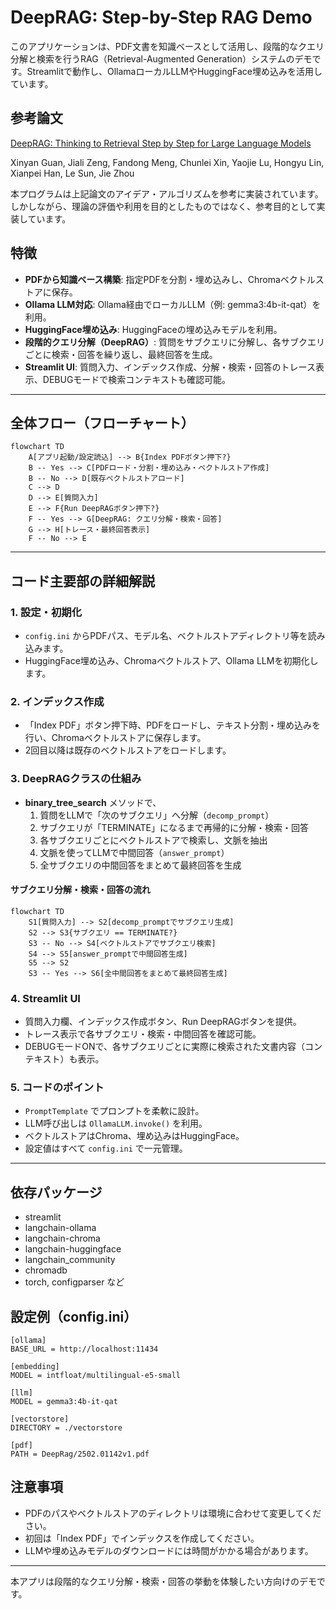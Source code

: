 # DeepRAG: Step-by-Step RAG Demo

このアプリケーションは、PDF文書を知識ベースとして活用し、段階的なクエリ分解と検索を行うRAG（Retrieval-Augmented Generation）システムのデモです。Streamlitで動作し、OllamaローカルLLMやHuggingFace埋め込みを活用しています。

## 参考論文
[DeepRAG: Thinking to Retrieval Step by Step for Large Language Models](https://arxiv.org/abs/2502.01142)

Xinyan Guan, Jiali Zeng, Fandong Meng, Chunlei Xin, Yaojie Lu, Hongyu Lin, Xianpei Han, Le Sun, Jie Zhou

本プログラムは上記論文のアイデア・アルゴリズムを参考に実装されています。しかしながら、理論の評価や利用を目的としたものではなく、参考目的として実装しています。

## 特徴
- **PDFから知識ベース構築**: 指定PDFを分割・埋め込みし、Chromaベクトルストアに保存。
- **Ollama LLM対応**: Ollama経由でローカルLLM（例: gemma3:4b-it-qat）を利用。
- **HuggingFace埋め込み**: HuggingFaceの埋め込みモデルを利用。
- **段階的クエリ分解（DeepRAG）**: 質問をサブクエリに分解し、各サブクエリごとに検索・回答を繰り返し、最終回答を生成。
- **Streamlit UI**: 質問入力、インデックス作成、分解・検索・回答のトレース表示、DEBUGモードで検索コンテキストも確認可能。

---

## 全体フロー（フローチャート）

```mermaid
flowchart TD
    A[アプリ起動/設定読込] --> B{Index PDFボタン押下?}
    B -- Yes --> C[PDFロード・分割・埋め込み・ベクトルストア作成]
    B -- No --> D[既存ベクトルストアロード]
    C --> D
    D --> E[質問入力]
    E --> F{Run DeepRAGボタン押下?}
    F -- Yes --> G[DeepRAG: クエリ分解・検索・回答]
    G --> H[トレース・最終回答表示]
    F -- No --> E
```

---

## コード主要部の詳細解説

### 1. 設定・初期化
- `config.ini` からPDFパス、モデル名、ベクトルストアディレクトリ等を読み込みます。
- HuggingFace埋め込み、Chromaベクトルストア、Ollama LLMを初期化します。

### 2. インデックス作成
- 「Index PDF」ボタン押下時、PDFをロードし、テキスト分割・埋め込みを行い、Chromaベクトルストアに保存します。
- 2回目以降は既存のベクトルストアをロードします。

### 3. DeepRAGクラスの仕組み
- **binary_tree_search** メソッドで、
    1. 質問をLLMで「次のサブクエリ」へ分解（`decomp_prompt`）
    2. サブクエリが「TERMINATE」になるまで再帰的に分解・検索・回答
    3. 各サブクエリごとにベクトルストアで検索し、文脈を抽出
    4. 文脈を使ってLLMで中間回答（`answer_prompt`）
    5. 全サブクエリの中間回答をまとめて最終回答を生成

#### サブクエリ分解・検索・回答の流れ
```mermaid
flowchart TD
    S1[質問入力] --> S2[decomp_promptでサブクエリ生成]
    S2 --> S3{サブクエリ == TERMINATE?}
    S3 -- No --> S4[ベクトルストアでサブクエリ検索]
    S4 --> S5[answer_promptで中間回答生成]
    S5 --> S2
    S3 -- Yes --> S6[全中間回答をまとめて最終回答生成]
```

### 4. Streamlit UI
- 質問入力欄、インデックス作成ボタン、Run DeepRAGボタンを提供。
- トレース表示で各サブクエリ・検索・中間回答を確認可能。
- DEBUGモードONで、各サブクエリごとに実際に検索された文書内容（コンテキスト）も表示。

### 5. コードのポイント
- `PromptTemplate` でプロンプトを柔軟に設計。
- LLM呼び出しは `OllamaLLM.invoke()` を利用。
- ベクトルストアはChroma、埋め込みはHuggingFace。
- 設定値はすべて `config.ini` で一元管理。

---

## 依存パッケージ
- streamlit
- langchain-ollama
- langchain-chroma
- langchain-huggingface
- langchain_community
- chromadb
- torch, configparser など

## 設定例（config.ini）
```
[ollama]
BASE_URL = http://localhost:11434

[embedding]
MODEL = intfloat/multilingual-e5-small

[llm]
MODEL = gemma3:4b-it-qat

[vectorstore]
DIRECTORY = ./vectorstore

[pdf]
PATH = DeepRag/2502.01142v1.pdf
```

## 注意事項
- PDFのパスやベクトルストアのディレクトリは環境に合わせて変更してください。
- 初回は「Index PDF」でインデックスを作成してください。
- LLMや埋め込みモデルのダウンロードには時間がかかる場合があります。

---

本アプリは段階的なクエリ分解・検索・回答の挙動を体験したい方向けのデモです。
